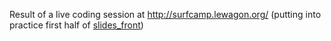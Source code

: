 Result of a live coding session at http://surfcamp.lewagon.org/ (putting into practice first half of [slides_front](slides_front))
